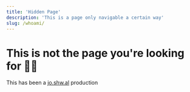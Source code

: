 ```yaml
---
title: 'Hidden Page'
description: 'This is a page only navigable a certain way'
slug: /whoami/
---
```


# This is not the page you're looking for 😶‍🌫️

This has been a [jo.shw.al](https://jo.shw.al) production


